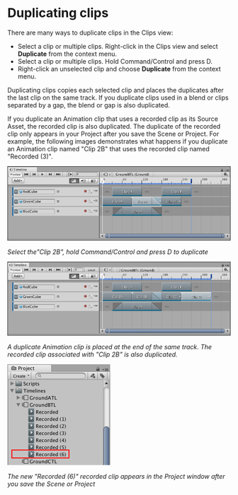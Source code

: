 # Duplicating clips

There are many ways to duplicate clips in the Clips view:

* Select a clip or multiple clips. Right-click in the Clips view and select **Duplicate** from the context menu.
* Select a clip or multiple clips. Hold Command/Control and press D.
* Right-click an unselected clip and choose **Duplicate** from the context menu.

Duplicating clips copies each selected clip and places the duplicates after the last clip on the same track. If you
duplicate clips used in a blend or clips separated by a gap, the blend or gap is also duplicated.

If you duplicate an Animation clip that uses a recorded clip as its Source Asset, the recorded clip is also duplicated.
The duplicate of the recorded clip only appears in your Project after you save the Scene or Project. For example, the
following images demonstrates what happens if you duplicate an Animation clip named "Clip 2B" that uses the recorded
clip named "Recorded (3)".

![Select the"Clip 2B", hold Command/Control and press D to duplicate](images/timeline_clip_duplicate_clip_before.png)

_Select the"Clip 2B", hold Command/Control and press D to duplicate_

![A duplicate Animation clip is placed at the end of the same track. The recorded clip associated with "Clip 2B" is also duplicated.](images/timeline_clip_duplicate_clip_after.png)

_A duplicate Animation clip is placed at the end of the same track. The recorded clip associated with "Clip 2B" is also
duplicated._

![The new "Recorded (6)" recorded clip appears in the Project window after you save the Scene or Project](images/timeline_clip_duplicate_project.png)

_The new "Recorded (6)" recorded clip appears in the Project window after you save the Scene or Project_
